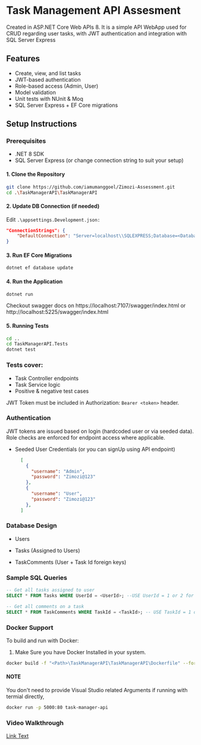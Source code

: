 # Task Management API Assesment
Created in ASP.NET Core Web APIs 8. It is a simple API WebApp used for CRUD regarding user tasks, with JWT authentication and integration with SQL Server Express

## Features

- Create, view, and list tasks
- JWT-based authentication
- Role-based access (Admin, User)
- Model validation
- Unit tests with NUnit & Moq
- SQL Server Express + EF Core migrations

## Setup Instructions

### Prerequisites
- .NET 8 SDK
- SQL Server Express (or change connection string to suit your setup)


#### 1. Clone the Repository

```bash
git clone https://github.com/iamumanggoel/Zimozi-Assessment.git
cd .\TaskManagerAPI\TaskManagerAPI

```
#### 2. Update DB Connection (if needed)
   
Edit ```.\appsettings.Development.json:```
```json
"ConnectionStrings": {
    "DefaultConnection": "Server=localhost\\SQLEXPRESS;Database=<DatabaseName>;Trusted_Connection=True;TrustServerCertificate=True;"
}
```

#### 3. Run EF Core Migrations
```bash
dotnet ef database update
```

#### 4. Run the Application
```bash
dotnet run
```
Checkout swagger docs on https://localhost:7107/swagger/index.html or http://localhost:5225/swagger/index.html

#### 5. Running Tests
```bash
cd ..
cd TaskManagerAPI.Tests
dotnet test
```

### Tests cover:
  - Task Controller endpoints
  - Task Service logic
  - Positive & negative test cases

JWT Token must be included in Authorization: ```Bearer <token>``` header.

### Authentication
JWT tokens are issued based on login (hardcoded user or via seeded data). Role checks are enforced for endpoint access where applicable.

- Seeded User Credentials (or you can signUp using API endpoint)
  ```json
    [
      {
        "username": "Admin",
        "password": "Zimozi@123"
      },
      {
        "username": "User",
        "password": "Zimozi@123"
      },
    ]
  ```
  
 ### Database Design
- Users

- Tasks (Assigned to Users)

- TaskComments (User + Task Id foreign keys)

### Sample SQL Queries

```sql
-- Get all tasks assigned to user
SELECT * FROM Tasks WHERE UserId = <UserId>; --USE UserId = 1 or 2 for seeded data
```

```sql 
-- Get all comments on a task
SELECT * FROM TaskComments WHERE TaskId = <TaskId>; -- USE TaskId = 1 or 2 for seeded data
```
### Docker Support 
To build and run with Docker:
  1. Make Sure you have Docker Installed in your system.
```bash
docker build -f "<Path>\TaskManagerAPI\TaskManagerAPI\Dockerfile" --force-rm -t taskmanagerapi:dev --target base  --build-arg "BUILD_CONFIGURATION=Debug" --label "com.microsoft.created-by=visual-studio" --label "com.microsoft.visual-studio.project-name=TaskManagerAPI" "<Path>\TaskManagerAPI" 
```
#### NOTE
You don't need to provide Visual Studio related Arguments if running with termial directly,

```bash
docker run -p 5000:80 task-manager-api
```



### Video Walkthrough
[Link Text](http://example.com)
